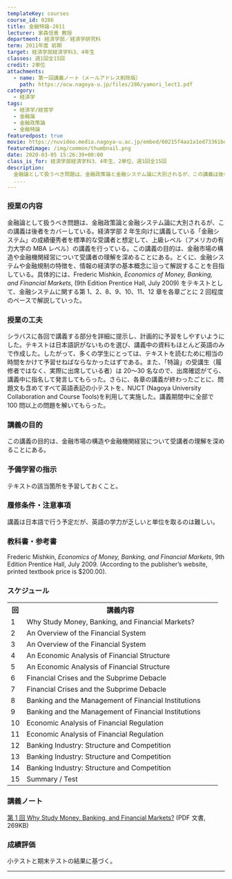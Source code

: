 ```yaml
---
templateKey: courses
course_id: 0286
title: 金融特論-2011
lecturer: 家森信善 教授
department: 経済学部／経済学研究科
term: 2011年度 前期
target: 経済学部経済学科3、4年生
classes: 週1回全15回
credit: 2単位
attachments:
  - name: 第一回講義ノート（メールアドレス削除版）
    path: https://ocw.nagoya-u.jp/files/286/yamori_lect1.pdf
category:
  - 経済学
tags:
  - 経済学/経営学
  - 金融論
  - 金融政策論
  - 金融特論
featuredpost: true
movie: https://nuvideo.media.nagoya-u.ac.jp/embed/60215f4aa1a1ed73361bd939485171ed58b094a9
featuredimage: /img/common/thumbnail.png
date: 2020-03-05 15:26:39+00:00
class_is_for: 経済学部経済学科3、4年生、2単位、週1回全15回
description:
  金融論として扱うべき問題は、金融政策論と金融システム論に大別されるが、この講義は後者をカバーしている。経済学部2年生向けに講義している「金融システム」の成績優秀者を標準的な受講者と想定して、上級レベル（アメリカの有力大学のMBAレベル）の講義を行っている。この講義の目的は、金融市場の構造や金融機関経営について受講者の理解を深めることにある。とくに、金融システムや金融規制の特徴を、情報の経済学の基本
  ....
---
```


### 授業の内容

金融論として扱うべき問題は、金融政策論と金融システム論に大別されるが、この講義は後者をカバーしている。経済学部 2 年生向けに講義している「金融システム」の成績優秀者を標準的な受講者と想定して、上級レベル（アメリカの有力大学の MBA レベル）の講義を行っている。この講義の目的は、金融市場の構造や金融機関経営について受講者の理解を深めることにある。とくに、金融システムや金融規制の特徴を、情報の経済学の基本概念に沿って解説することを目指している。具体的には、Frederic Mishkin, <span class="i">_Economics of Money, Banking, and Financial Markets_</span>, (9th Edition Prentice Hall, July 2009) をテキストとして、金融システムに関する第 1、2、8、9、10、11、12 章を各章ごとに 2 回程度のペースで解説していった。

### 授業の工夫

シラバスに各回で講義する部分を詳細に提示し、計画的に予習をしやすいようにした。テキストは日本語訳がないものを選び、講義中の資料もほとんど英語のみで作成した。したがって、多くの学生にとっては、テキストを読むために相当の時間をかけて予習せねばならなかったはずである。また、「特論」の受講生（履修者ではなく、実際に出席している者）は 20〜30 名なので、出席確認がてら、講義中に指名して発言してもらった。さらに、各章の講義が終わったごとに、問題文も含めてすべて英語表記の小テストを、NUCT (Nagoya University Collaboration and Course Tools)を利用して実施した。講義期間中に全部で 100 問以上の問題を解いてもらった。

### 講義の目的

この講義の目的は、金融市場の構造や金融機関経営について受講者の理解を深めることにある。

### 予備学習の指示

テキストの該当箇所を予習しておくこと。

### 履修条件・注意事項

講義は日本語で行う予定だが、英語の学力が乏しいと単位を取るのは難しい。

### 教科書・参考書

Frederic Mishkin, <span class="i">_Economics of Money, Banking, and Financial Markets_</span>, 9th Edition Prentice Hall, July 2009. (According to the publisher’s website, printed textbook price is \$200.00).

<h3>スケジュール</h3>
<table class="basic" width="455">
<tr>
<th width="20" class="center">回</th>
<th width="435" class="center">講義内容</th>
</tr>
<tr>
<td width="20" class="center">1</td>
<td width="435">Why Study Money, Banking, and Financial Markets?</td>
</tr>
<tr>
<td width="20" class="center">2</td>
<td width="435">An Overview of the Financial System</td>
</tr>
<tr>
<td width="20" class="center">3</td>
<td width="435">An Overview of the Financial System</td>
</tr>
<tr>
<td width="20" class="center">4</td>
<td width="435">An Economic Analysis of Financial Structure</td>
</tr>
<tr>
<td width="20" class="center">5</td>
<td width="435">An Economic Analysis of Financial Structure</td>
</tr>
<tr>
<td width="20" class="center">6</td>
<td width="435">Financial Crises and the Subprime Debacle</td>
</tr>
<tr>
<td width="20" class="center">7</td>
<td width="435">Financial Crises and the Subprime Debacle</td>
</tr>
<tr>
<td width="20" class="center">8</td>
<td width="435">Banking and the Management of Financial Institutions</td>
</tr>
<tr>
<td width="20" class="center">9</td>
<td width="435">Banking and the Management of Financial Institutions</td>
</tr>
<tr>
<td width="20" class="center">10</td>
<td width="435">Economic Analysis of Financial Regulation</td>
</tr>
<tr>
<td width="20" class="center">11</td>
<td width="435">Economic Analysis of Financial Regulation</td>
</tr>
<tr>
<td width="20" class="center">12</td>
<td width="435">Banking Industry: Structure and Competition</td>
</tr>
<tr>
<td width="20" class="center">13</td>
<td width="435">Banking Industry: Structure and Competition</td>
</tr>
<tr>
<td width="20" class="center">14</td>
<td width="435">Banking Industry: Structure and Competition</td>
</tr>
<tr>
<td width="20" class="center">15</td>
<td width="435">Summary / Test</td>
</tr>
</table>

### 講義ノート

[第 1 回 Why Study Money, Banking, and Financial Markets?](https://ocw.nagoya-u.jp/files/286/yamori_lect1.pdf) (PDF 文書, 269KB)

### 成績評価

小テストと期末テストの結果に基づく。

---
